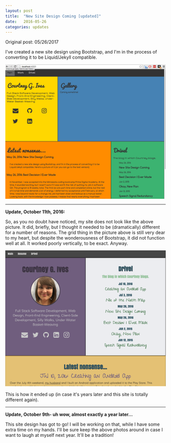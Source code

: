 ```yaml
---
layout: post
title:  "New Site Design Coming [updated]"
date:   2016-05-26
categories: updates
---
```


Original post: 05/26/2017

I've created a new site design using Bootstrap, and I'm in the process of converting it to be Liquid/Jekyll compatible.

![new design](/media/boxy-design.png)

------

**Update, October 11th, 2016:**

So, as you no doubt have noticed, my site does not look like the above picture. It did, briefly, but I thought it needed to be (dramatically) different for a number of reasons. The grid thing in the picture above is still very dear to my heart, but despite the wonderousness of Bootstrap, it did not function well at all. It worked poorly vertically, to be exact. Anyway.

![actual design](/media/2016-actual-design.png)

This is how it ended up (in case it's years later and this site is totally different again).

------

**Update, October 9th- uh wow, almost exactly a year later...**

This site design has got to go! I will be working on that, while I have some extra time on my hands. I'll be sure keep the above photos around in case I want to laugh at myself next year. It'll be a tradition!
